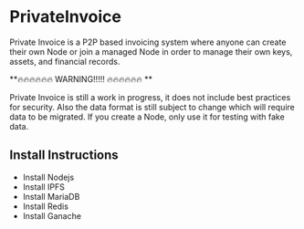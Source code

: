 # PrivateInvoice

Private Invoice is a 
P2P based invoicing system where anyone can create their own Node
or join a managed Node in order to manage their own keys, assets,
and financial records.

**🔥🔥🔥🔥🔥🔥 WARNING!!!!! 🔥🔥🔥🔥🔥🔥 **

Private Invoice is still a work in progress, it does not include best practices
for security. Also the data format is still subject to change which will require
data to be migrated. If you create a Node, only use it for testing with fake data. 


## Install Instructions

- Install Nodejs
- Install IPFS
- Install MariaDB
- Install Redis
- Install Ganache
